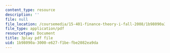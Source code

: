 ```yaml
---
content_type: resource
description: ''
file: null
file_location: /coursemedia/15-401-finance-theory-i-fall-2008/1b98090a3000e627f1befbe2082ea9da_sMKQywwkIjQ.pdf
file_type: application/pdf
resourcetype: Document
title: 3play pdf file
uid: 1b98090a-3000-e627-f1be-fbe2082ea9da
---
```

